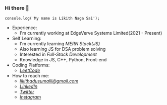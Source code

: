 ### Hi there 👋
```
console.log('My name is Likith Naga Sai');
```
- Experience:
  - I'm currently working at EdgeVerve Systems Limited(2021 - Present)
- Self Learning:
  - I'm currently learning *MERN Stack(JS)*
  - Also learning JS for DSA problem solving
  - Interested in *Full-Stack Development*
  - Knowledge in JS, C++, Python, Front-end
- Coding Platforms:
  - *[LeetCode](https://leetcode.com/Likith123/)*
- How to reach me:
  - *[likithadusumalli@gmail.com](mailto:likithadusumalli@gmail.com)*
  - *[LinkedIn](https://www.linkedin.com/in/likith-naga-sai-adusumalli)*
  - *[Twitter](https://twitter.com/LikithDeveloper)*
  - *[Instagram](https://www.instagram.com/likkybhai/)* 

<!--
**Likith123/Likith123** is a ✨ _special_ ✨ repository because its `README.md` (this file) appears on your GitHub profile.

Here are some ideas to get you started:

- 🔭 I’m currently working on ...
- 🌱 I’m currently learning ...
- 👯 I’m looking to collaborate on ...
- 🤔 I’m looking for help with ...
- 💬 Ask me about ...
- 📫 How to reach me: ...
- 😄 Pronouns: ...
- ⚡ Fun fact: ...
-->
